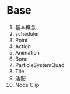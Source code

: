 # Base
1. 基本概念
2. scheduler
3. Point
4. Action
5. Animation
6. Bone
7. ParticleSystemQuad
8. Tile
9. 适配
10. Node Clip